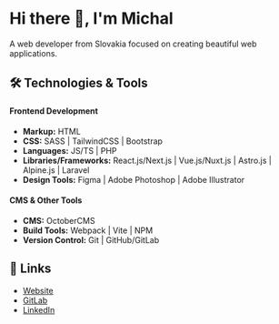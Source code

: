 # Hi there 👋, I'm Michal

A web developer from Slovakia focused on creating beautiful web applications.

## 🛠️ Technologies & Tools

#### Frontend Development
- **Markup:** HTML
- **CSS:** SASS | TailwindCSS | Bootstrap
- **Languages:** JS/TS | PHP
- **Libraries/Frameworks:** React.js/Next.js | Vue.js/Nuxt.js | Astro.js | Alpine.js | Laravel
- **Design Tools:** Figma | Adobe Photoshop | Adobe Illustrator

#### CMS & Other Tools
- **CMS:** OctoberCMS
- **Build Tools:** Webpack | Vite | NPM
- **Version Control:** Git | GitHub/GitLab

## 🔗 Links

- [Website](https://myzo.sk)
- [GitLab](https://gitlab.com/myzo)
- [LinkedIn](https://www.linkedin.com/in/michal-valo-421762237/)
